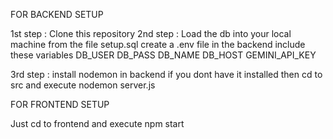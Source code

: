 FOR BACKEND SETUP

1st step :
Clone this repository
2nd step :
Load the db into your local machine from the file setup.sql
create a .env file in the backend
include these variables
DB_USER
DB_PASS
DB_NAME
DB_HOST
GEMINI_API_KEY

3rd step :
install nodemon in backend if you dont have it installed
then cd to src and execute nodemon server.js

FOR FRONTEND SETUP

Just cd to frontend and execute npm start

